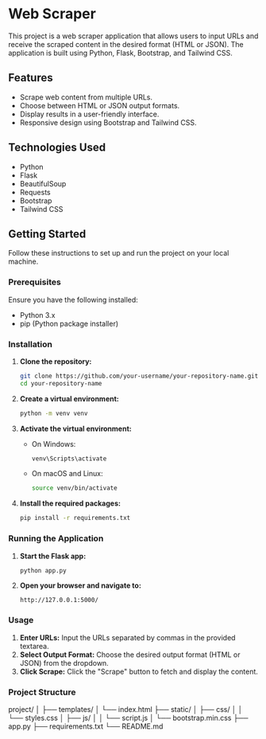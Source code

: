 # Web Scraper

This project is a web scraper application that allows users to input URLs and receive the scraped content in the desired format (HTML or JSON). The application is built using Python, Flask, Bootstrap, and Tailwind CSS.

## Features

- Scrape web content from multiple URLs.
- Choose between HTML or JSON output formats.
- Display results in a user-friendly interface.
- Responsive design using Bootstrap and Tailwind CSS.

## Technologies Used

- Python
- Flask
- BeautifulSoup
- Requests
- Bootstrap
- Tailwind CSS

## Getting Started

Follow these instructions to set up and run the project on your local machine.

### Prerequisites

Ensure you have the following installed:

- Python 3.x
- pip (Python package installer)

### Installation

1. **Clone the repository:**

    ```bash
    git clone https://github.com/your-username/your-repository-name.git
    cd your-repository-name
    ```

2. **Create a virtual environment:**

    ```bash
    python -m venv venv
    ```

3. **Activate the virtual environment:**

    - On Windows:
        ```bash
        venv\Scripts\activate
        ```

    - On macOS and Linux:
        ```bash
        source venv/bin/activate
        ```

4. **Install the required packages:**

    ```bash
    pip install -r requirements.txt
    ```

### Running the Application

1. **Start the Flask app:**

    ```bash
    python app.py
    ```

2. **Open your browser and navigate to:**

    ```
    http://127.0.0.1:5000/
    ```

### Usage

1. **Enter URLs:** Input the URLs separated by commas in the provided textarea.
2. **Select Output Format:** Choose the desired output format (HTML or JSON) from the dropdown.
3. **Click Scrape:** Click the "Scrape" button to fetch and display the content.

### Project Structure
project/
│
├── templates/
│ └── index.html
├── static/
│ ├── css/
│ │ └── styles.css
│ ├── js/
│ │ └── script.js
│ └── bootstrap.min.css
├── app.py
├── requirements.txt
└── README.md
